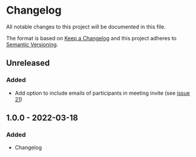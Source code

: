 # Changelog

All notable changes to this project will be documented in this file.

The format is based on [Keep a Changelog](http://keepachangelog.com/en/1.0.0/)
and this project adheres to [Semantic Versioning](http://semver.org/spec/v2.0.0.html).

## Unreleased

### Added
- Add option to include emails of participants in meeting invite (see [issue 21](https://github.com/KNowledgeOnWebScale/knoodle/issues/21))

## 1.0.0 - 2022-03-18

### Added
- Changelog
